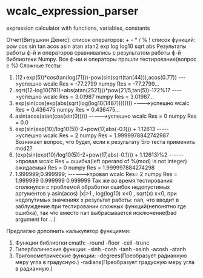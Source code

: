 # wcalc_expression_parser
expression calculator with functions, variables, constants

Отчет(Витушкин Денис):
список операторов: + - * / % !
cписок функций: pow cos sin tan acos asin atan atan2 exp log log10 sqrt abs
Результаты работы ф-й и операторов сравнивались с результатом работы ф-й библиотеки Numpy. Все ф-ии и операторы прошли тестирование(вопрос с %)
Сложные тесты:
1) (12+exp(5))*cos(tan(log(71)))-pow(sin(sqrt(tan(44))),acos(0.77)) --->успешно
        wcalc Res = -77.2799            numpy Res = -77.2799...
2) sqrt(12-log10(781)+abs(atan(2521)))*pow(21/5,tan(5))-172%17      ---->успешно
        wcalc Res = 3.01987             numpy Res = 3.01987...
3) exp(sin(cos(exp(abs(sqrt(log(log10(1487))))))))                  ---->успешно
        wcalc Res = 0.436475            numpy Res = 0.436475...
4) asin(acos(atan(cos(sin(0)))))                                    ----->успешно
        wcalc Res = 0                   numpy Res = 0.0
5) exp(sin(exp(10)/log10(5))-2+pow(17,abs(-0.1))) + 1.12613         ----->успешно
        wcalc Res = 2                   numpy Res = 1.9999978842742987
    Возникает вопрос, что будет, если к результату 5го теста применить mod2?
6)  (exp(sin(exp(10)/log10(5))-2+pow(17,abs(-0.1))) + 1.12613)%2    ------>провал
        wcalc Res = ошибка(left operand of %(mod) is not integer)
        ожидаемый Res = 0
        numpy Res = 1.999997884274298
7)  1.999999;0.999999;                                              ------>провал
        wcalc Res=  2                    numpy Res = 1.999999
                    0.999999                         0.999999
Так же во время тестирования столкнулся с проблемой обработки ошибок недопустимых аргументов у asin(acos) |x|>1  ,  log(log10)   x<0  ,  sqrt(x) x<0, при недопутимых значениях x результат работы: nan, что вводит в заблуждение при тестировании сложных функций(непонятно где ошибка), так что вместо nan выбрасывается исключение(bad argument for ...)

Предлагаю дополнить калькулятор функциями:
1) Функции библиотки cmath:
    -round
    -floor
    -ceil
    -trunc
2) Гиперболические функции:
    -sinh
    -cosh
    -tanh
    -asinh
    -acosh
    -atanh
3) Тригонометрические функции:
    -degrees(Преобразует радианную меру угла в градусную.)
    -radians(Преобразует градусную меру угла в радианную.)



                

